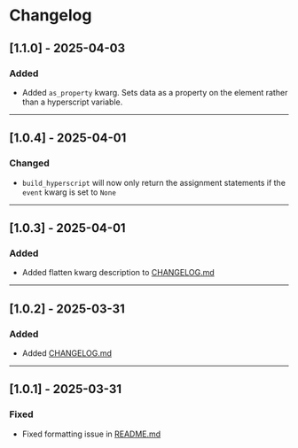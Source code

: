 # Changelog

## [1.1.0] - 2025-04-03
### Added
- Added `as_property` kwarg. Sets data as a property on the element rather than a hyperscript variable.

---

## [1.0.4] - 2025-04-01
### Changed
- `build_hyperscript` will now only return the assignment statements if the `event` kwarg is set to `None`

---

## [1.0.3] - 2025-04-01
### Added
- Added flatten kwarg description to [CHANGELOG.md](CHANGELOG.md)

---

## [1.0.2] - 2025-03-31
### Added
- Added [CHANGELOG.md](CHANGELOG.md)

---

## [1.0.1] - 2025-03-31
### Fixed
- Fixed formatting issue in [README.md](README.md)